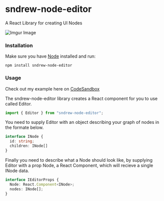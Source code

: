 # sndrew-node-editor

A React Library for creating UI Nodes

![Imgur Image](https://i.imgur.com/iw4VNsH.png)

### Installation

Make sure you have [Node](https://nodejs.org/)
installed and run:

    npm install sndrew-node-editor
    
### Usage 

Check out my example here on [CodeSandbox](https://codesandbox.io/s/import-sndrew-node-editor-h4mz5)

The sndrew-node-editor library creates a React component for you to use called Editor.  
```ts 
import { Editor } from "sndrew-node-editor";
```

You need to supply Editor with an object describing your graph of nodes in the formate below.

```ts 
interface INode {
  id: string;
  children: INode[]
}
```
Finally you need to describe what a Node should look like, by supplying Editor with a prop Node, a React Component, which will recieve a single INode data.

```ts 
interface IEditorProps {
  Node: React.Component<INode>;
  nodes: INode[];
}
```








